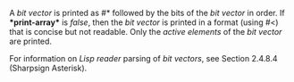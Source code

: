  



A *bit vector* is printed as #\* followed by the bits of the *bit vector* in order. If **\*print-array\*** is *false*, then the *bit vector* is printed in a format (using #&lt;) that is concise but not readable. Only the *active elements* of the *bit vector* are printed. 



For information on *Lisp reader* parsing of *bit vectors*, see Section 2.4.8.4 (Sharpsign Asterisk). 



